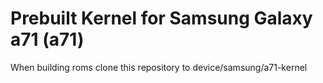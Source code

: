 # Prebuilt Kernel for Samsung Galaxy a71 (a71)

When building roms clone this repository to device/samsung/a71-kernel

